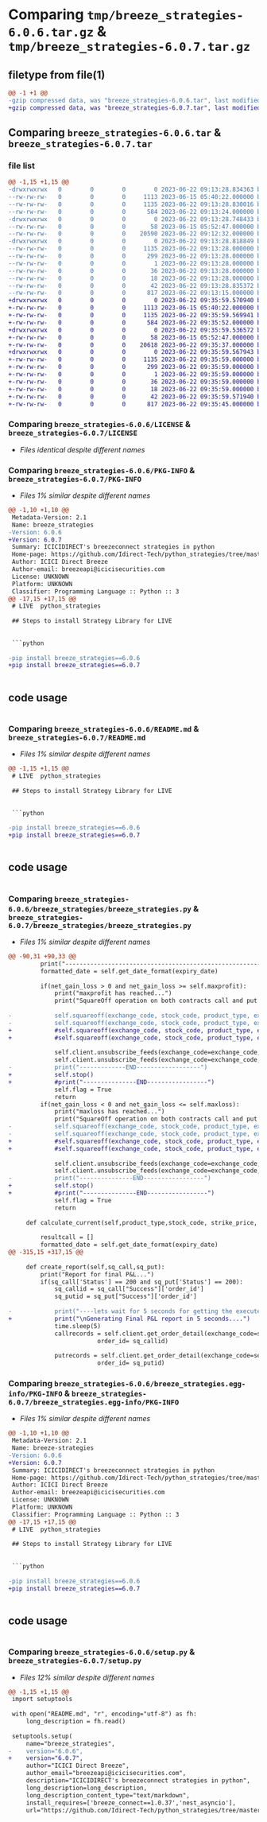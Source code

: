 # Comparing `tmp/breeze_strategies-6.0.6.tar.gz` & `tmp/breeze_strategies-6.0.7.tar.gz`

## filetype from file(1)

```diff
@@ -1 +1 @@
-gzip compressed data, was "breeze_strategies-6.0.6.tar", last modified: Thu Jun 22 09:13:28 2023, max compression
+gzip compressed data, was "breeze_strategies-6.0.7.tar", last modified: Thu Jun 22 09:35:59 2023, max compression
```

## Comparing `breeze_strategies-6.0.6.tar` & `breeze_strategies-6.0.7.tar`

### file list

```diff
@@ -1,15 +1,15 @@
-drwxrwxrwx   0        0        0        0 2023-06-22 09:13:28.834363 breeze_strategies-6.0.6/
--rw-rw-rw-   0        0        0     1113 2023-06-15 05:40:22.000000 breeze_strategies-6.0.6/LICENSE
--rw-rw-rw-   0        0        0     1135 2023-06-22 09:13:28.830016 breeze_strategies-6.0.6/PKG-INFO
--rw-rw-rw-   0        0        0      584 2023-06-22 09:13:24.000000 breeze_strategies-6.0.6/README.md
-drwxrwxrwx   0        0        0        0 2023-06-22 09:13:28.748433 breeze_strategies-6.0.6/breeze_strategies/
--rw-rw-rw-   0        0        0       58 2023-06-15 05:52:47.000000 breeze_strategies-6.0.6/breeze_strategies/__init__.py
--rw-rw-rw-   0        0        0    20590 2023-06-22 09:12:32.000000 breeze_strategies-6.0.6/breeze_strategies/breeze_strategies.py
-drwxrwxrwx   0        0        0        0 2023-06-22 09:13:28.818849 breeze_strategies-6.0.6/breeze_strategies.egg-info/
--rw-rw-rw-   0        0        0     1135 2023-06-22 09:13:28.000000 breeze_strategies-6.0.6/breeze_strategies.egg-info/PKG-INFO
--rw-rw-rw-   0        0        0      299 2023-06-22 09:13:28.000000 breeze_strategies-6.0.6/breeze_strategies.egg-info/SOURCES.txt
--rw-rw-rw-   0        0        0        1 2023-06-22 09:13:28.000000 breeze_strategies-6.0.6/breeze_strategies.egg-info/dependency_links.txt
--rw-rw-rw-   0        0        0       36 2023-06-22 09:13:28.000000 breeze_strategies-6.0.6/breeze_strategies.egg-info/requires.txt
--rw-rw-rw-   0        0        0       18 2023-06-22 09:13:28.000000 breeze_strategies-6.0.6/breeze_strategies.egg-info/top_level.txt
--rw-rw-rw-   0        0        0       42 2023-06-22 09:13:28.835372 breeze_strategies-6.0.6/setup.cfg
--rw-rw-rw-   0        0        0      817 2023-06-22 09:13:15.000000 breeze_strategies-6.0.6/setup.py
+drwxrwxrwx   0        0        0        0 2023-06-22 09:35:59.570940 breeze_strategies-6.0.7/
+-rw-rw-rw-   0        0        0     1113 2023-06-15 05:40:22.000000 breeze_strategies-6.0.7/LICENSE
+-rw-rw-rw-   0        0        0     1135 2023-06-22 09:35:59.569941 breeze_strategies-6.0.7/PKG-INFO
+-rw-rw-rw-   0        0        0      584 2023-06-22 09:35:52.000000 breeze_strategies-6.0.7/README.md
+drwxrwxrwx   0        0        0        0 2023-06-22 09:35:59.536572 breeze_strategies-6.0.7/breeze_strategies/
+-rw-rw-rw-   0        0        0       58 2023-06-15 05:52:47.000000 breeze_strategies-6.0.7/breeze_strategies/__init__.py
+-rw-rw-rw-   0        0        0    20618 2023-06-22 09:35:37.000000 breeze_strategies-6.0.7/breeze_strategies/breeze_strategies.py
+drwxrwxrwx   0        0        0        0 2023-06-22 09:35:59.567943 breeze_strategies-6.0.7/breeze_strategies.egg-info/
+-rw-rw-rw-   0        0        0     1135 2023-06-22 09:35:59.000000 breeze_strategies-6.0.7/breeze_strategies.egg-info/PKG-INFO
+-rw-rw-rw-   0        0        0      299 2023-06-22 09:35:59.000000 breeze_strategies-6.0.7/breeze_strategies.egg-info/SOURCES.txt
+-rw-rw-rw-   0        0        0        1 2023-06-22 09:35:59.000000 breeze_strategies-6.0.7/breeze_strategies.egg-info/dependency_links.txt
+-rw-rw-rw-   0        0        0       36 2023-06-22 09:35:59.000000 breeze_strategies-6.0.7/breeze_strategies.egg-info/requires.txt
+-rw-rw-rw-   0        0        0       18 2023-06-22 09:35:59.000000 breeze_strategies-6.0.7/breeze_strategies.egg-info/top_level.txt
+-rw-rw-rw-   0        0        0       42 2023-06-22 09:35:59.571940 breeze_strategies-6.0.7/setup.cfg
+-rw-rw-rw-   0        0        0      817 2023-06-22 09:35:45.000000 breeze_strategies-6.0.7/setup.py
```

### Comparing `breeze_strategies-6.0.6/LICENSE` & `breeze_strategies-6.0.7/LICENSE`

 * *Files identical despite different names*

### Comparing `breeze_strategies-6.0.6/PKG-INFO` & `breeze_strategies-6.0.7/PKG-INFO`

 * *Files 1% similar despite different names*

```diff
@@ -1,10 +1,10 @@
 Metadata-Version: 2.1
 Name: breeze_strategies
-Version: 6.0.6
+Version: 6.0.7
 Summary: ICICIDIRECT's breezeconnect strategies in python
 Home-page: https://github.com/Idirect-Tech/python_strategies/tree/master
 Author: ICICI Direct Breeze
 Author-email: breezeapi@icicisecurities.com
 License: UNKNOWN
 Platform: UNKNOWN
 Classifier: Programming Language :: Python :: 3
@@ -17,15 +17,15 @@
 # LIVE  python_strategies
 
 ## Steps to install Strategy Library for LIVE
 
 
 ```python
 
-pip install breeze_strategies==6.0.6
+pip install breeze_strategies==6.0.7
 
 ```
 
 
 ## code usage
 
 ```python
```

### Comparing `breeze_strategies-6.0.6/README.md` & `breeze_strategies-6.0.7/README.md`

 * *Files 1% similar despite different names*

```diff
@@ -1,15 +1,15 @@
 # LIVE  python_strategies
 
 ## Steps to install Strategy Library for LIVE
 
 
 ```python
 
-pip install breeze_strategies==6.0.6
+pip install breeze_strategies==6.0.7
 
 ```
 
 
 ## code usage
 
 ```python
```

### Comparing `breeze_strategies-6.0.6/breeze_strategies/breeze_strategies.py` & `breeze_strategies-6.0.7/breeze_strategies/breeze_strategies.py`

 * *Files 1% similar despite different names*

```diff
@@ -90,31 +90,33 @@
         print("-------------------------------------------------------------------")
         formatted_date = self.get_date_format(expiry_date)
 
         if(net_gain_loss > 0 and net_gain_loss >= self.maxprofit):
             print("maxprofit has reached...")
             print("SquareOff operation on both contracts call and put begins....")
             
-            self.squareoff(exchange_code, stock_code, product_type, expiry_date, strike_price, order_type, validity, stoploss, quantity, validity_date, "", disclosed_quantity="0",right = "Call",action = "sell", price = "")
-            self.squareoff(exchange_code, stock_code, product_type, expiry_date, strike_price , order_type, validity, stoploss, quantity, validity_date, "", disclosed_quantity="0",right = "Put", action = "sell", price = "")
+            #self.squareoff(exchange_code, stock_code, product_type, expiry_date, strike_price, order_type, validity, stoploss, quantity, validity_date, "", disclosed_quantity="0",right = "Call",action = "sell", price = "")
+            #self.squareoff(exchange_code, stock_code, product_type, expiry_date, strike_price , order_type, validity, stoploss, quantity, validity_date, "", disclosed_quantity="0",right = "Put", action = "sell", price = "")
             
             self.client.unsubscribe_feeds(exchange_code=exchange_code, stock_code=stock_code, product_type="options", expiry_date= formatted_date, strike_price=strike_price, right="Call", get_exchange_quotes=True, get_market_depth=False)
             self.client.unsubscribe_feeds(exchange_code=exchange_code, stock_code=stock_code, product_type="options", expiry_date= formatted_date, strike_price=strike_price, right="Put", get_exchange_quotes=True, get_market_depth=False)
-            print("-------------END------------------")
+            self.stop()
+            #print("---------------END-----------------")
             self.flag = True
             return
         if(net_gain_loss < 0 and net_gain_loss <= self.maxloss):
             print("maxloss has reached...")
             print("SquareOff operation on both contracts call and put begins....")
-            self.squareoff(exchange_code, stock_code, product_type, expiry_date, strike_price, order_type, validity, stoploss, quantity, validity_date, "", disclosed_quantity="0",right = "Call",action = "sell",price = "")
-            self.squareoff(exchange_code, stock_code, product_type, expiry_date, strike_price, order_type, validity, stoploss, quantity, validity_date, "", disclosed_quantity="0",right = "Put",action = "sell",price = "")
+            #self.squareoff(exchange_code, stock_code, product_type, expiry_date, strike_price, order_type, validity, stoploss, quantity, validity_date, "", disclosed_quantity="0",right = "Call",action = "sell",price = "")
+            #self.squareoff(exchange_code, stock_code, product_type, expiry_date, strike_price, order_type, validity, stoploss, quantity, validity_date, "", disclosed_quantity="0",right = "Put",action = "sell",price = "")
 
             self.client.unsubscribe_feeds(exchange_code=exchange_code, stock_code=stock_code, product_type="options", expiry_date= formatted_date, strike_price=strike_price, right="Call", get_exchange_quotes=True, get_market_depth=False)
             self.client.unsubscribe_feeds(exchange_code=exchange_code, stock_code=stock_code, product_type="options", expiry_date= formatted_date, strike_price=strike_price, right="Put", get_exchange_quotes=True, get_market_depth=False)
-            print("---------------END-----------------")
+            self.stop()
+            #print("---------------END-----------------")
             self.flag = True
             return
 
     def calculate_current(self,product_type,stock_code, strike_price, qty, expiry_date, order_type, validity, validity_date, exchange_code, stoploss, call_price,put_price,call_execution,put_execution,flag):
         
         resultcall = []
         formatted_date = self.get_date_format(expiry_date)
@@ -315,15 +317,15 @@
 
     def create_report(self,sq_call,sq_put):
         print("Report for final P&L...")
         if(sq_call['Status'] == 200 and sq_put['Status'] == 200):
             sq_callid = sq_call["Success"]['order_id']
             sq_putid = sq_put["Success"]['order_id']
 
-            print("----lets wait for 5 seconds for getting the executed status of squareoff---")
+            print("\nGenerating Final P&L report in 5 seconds....")
             time.sleep(5)
             callrecords = self.client.get_order_detail(exchange_code=self.exchange_code,
                         order_id= sq_callid)
 
             putrecords = self.client.get_order_detail(exchange_code=self.exchange_code,
                         order_id= sq_putid)
```

### Comparing `breeze_strategies-6.0.6/breeze_strategies.egg-info/PKG-INFO` & `breeze_strategies-6.0.7/breeze_strategies.egg-info/PKG-INFO`

 * *Files 1% similar despite different names*

```diff
@@ -1,10 +1,10 @@
 Metadata-Version: 2.1
 Name: breeze-strategies
-Version: 6.0.6
+Version: 6.0.7
 Summary: ICICIDIRECT's breezeconnect strategies in python
 Home-page: https://github.com/Idirect-Tech/python_strategies/tree/master
 Author: ICICI Direct Breeze
 Author-email: breezeapi@icicisecurities.com
 License: UNKNOWN
 Platform: UNKNOWN
 Classifier: Programming Language :: Python :: 3
@@ -17,15 +17,15 @@
 # LIVE  python_strategies
 
 ## Steps to install Strategy Library for LIVE
 
 
 ```python
 
-pip install breeze_strategies==6.0.6
+pip install breeze_strategies==6.0.7
 
 ```
 
 
 ## code usage
 
 ```python
```

### Comparing `breeze_strategies-6.0.6/setup.py` & `breeze_strategies-6.0.7/setup.py`

 * *Files 12% similar despite different names*

```diff
@@ -1,15 +1,15 @@
 import setuptools
 
 with open("README.md", "r", encoding="utf-8") as fh:
     long_description = fh.read()
 
 setuptools.setup(
     name="breeze_strategies",
-    version="6.0.6",
+    version="6.0.7",
     author="ICICI Direct Breeze",
     author_email="breezeapi@icicisecurities.com",
     description="ICICIDIRECT's breezeconnect strategies in python",
     long_description=long_description,
     long_description_content_type="text/markdown",
     install_requires=['breeze_connect==1.0.37','nest_asyncio'],
     url="https://github.com/Idirect-Tech/python_strategies/tree/master",
```

